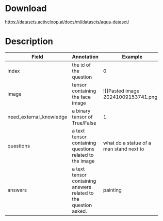 # Download
https://datasets.activeloop.ai/docs/ml/datasets/aqua-dataset/

# Description
| Field                   | Annotation                                                      | Example                                 |
| ----------------------- | --------------------------------------------------------------- | --------------------------------------- |
| index                   | the id of the question                                          | 0                                       |
| image                   | tensor containing the face image                                | ![[Pasted image 20241009153741.png]]    |
| need_external_knowledge | a binary tensor of True/False                                   | 1                                       |
| questions               | a text tensor containing questions related to the image         | what do a statue of a man stand next to |
| answers                 | a text tensor containing answers related to the question asked. | painting                                |
